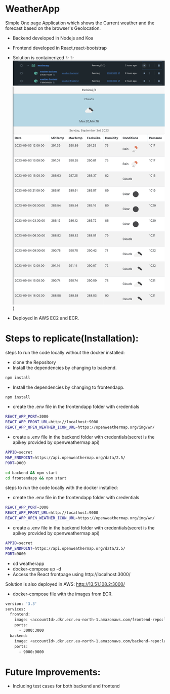 # WeatherApp

Simple One page Application which shows the Current weather and the forecast based on the browser's Geolocation.
- Backend developed in Nodejs and Koa
- Frontend developed in React,react-bootstrap
- Solution is containerized
✨ ✨
![alt text](https://github.com/smitha-2020/weatherApp/blob/main/weatherApp.png)
![alt text](https://github.com/smitha-2020/weatherApp/blob/main/weatherAppfront.png))

- Deployed in AWS EC2 and ECR.


# Steps to replicate(Installation):
steps to run the code locally without the docker installed:
- clone the Repository
- Install the dependencies by changing to backend.
```sh
npm install
```
- Install the dependencies by changing to frontendapp.
```sh
npm install
```
- create the .env file in the frontendapp folder with credentials
```sh
REACT_APP_PORT=3000
REACT_APP_FRONT_URL=http://localhost:9000
REACT_APP_OPEN_WEATHER_ICON_URL=https://openweathermap.org/img/wn/
```
- create a .env file in the backend folder with credentials(secret is the apikey provided by openweathermap api)
```sh
APPID=secret
MAP_ENDPOINT=https://api.openweathermap.org/data/2.5/
PORT=9000
```
```sh
cd backend && npm start
cd frontendapp && npm start
```
steps to run the code locally with the docker installed:
- create the .env file in the frontendapp folder with credentials
```sh
REACT_APP_PORT=3000
REACT_APP_FRONT_URL=http://localhost:9000
REACT_APP_OPEN_WEATHER_ICON_URL=https://openweathermap.org/img/wn/
```
- create a .env file in the backend folder with credentials(secret is the apikey provided by openweathermap api)
```sh
APPID=secret
MAP_ENDPOINT=https://api.openweathermap.org/data/2.5/
PORT=9000
```
- cd weatherapp
- docker-compose up -d
- Access the React frontpage using http://localhost:3000/
  
Solution is also deployed in AWS:
http://13.51.108.2:3000/

- docker-compose file with the images from ECR.

```sh
version: '3.3'
services:
  frontend:
    image: <accountId>.dkr.ecr.eu-north-1.amazonaws.com/frontend-repo:latest
    ports:
      - 3000:3000
  backend:
    image: <accountId>.dkr.ecr.eu-north-1.amazonaws.com/backend-repo:latest
    ports:
      - 9000:9000
```
 
# Future Improvements:
- Including test cases for both backend and frontend


